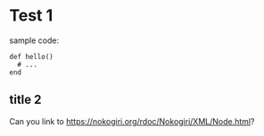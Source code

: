 # Test 1

sample code:

```
def hello()
  # ...
end
```


## title 2

Can you link to https://nokogiri.org/rdoc/Nokogiri/XML/Node.html?

